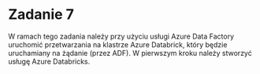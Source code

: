 # Zadanie 7

W ramach tego zadania należy przy użyciu usługi Azure Data Factory uruchomić przetwarzania na klastrze Azure Databrick, który będzie uruchamiany na żądanie (przez ADF). W pierwszym kroku należy stworzyć usługę Azure Databricks.


